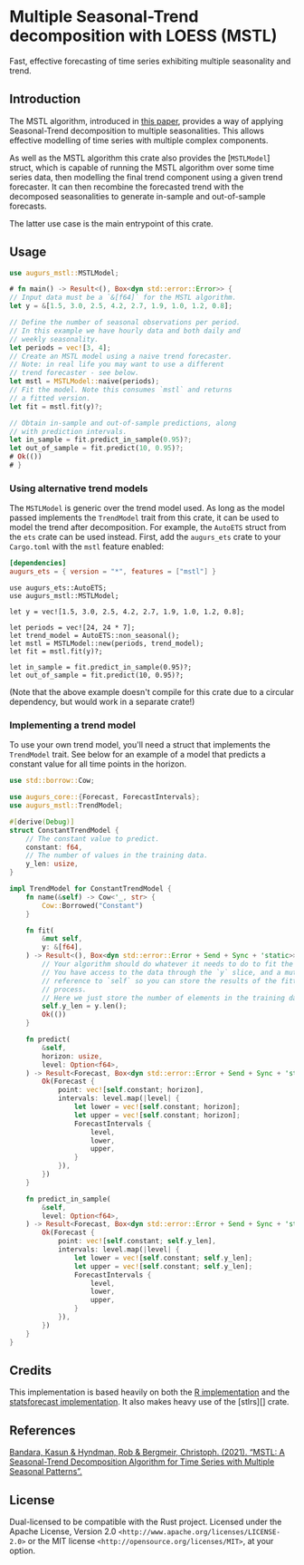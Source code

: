 # Multiple Seasonal-Trend decomposition with LOESS (MSTL)

Fast, effective forecasting of time series exhibiting multiple seasonality and trend.

## Introduction

The MSTL algorithm, introduced in [this paper][mstl-paper],
provides a way of applying Seasonal-Trend decomposition to
multiple seasonalities. This allows effective modelling of
time series with multiple complex components.

As well as the MSTL algorithm this crate also provides the
[`MSTLModel`] struct, which is capable of running the MSTL
algorithm over some time series data, then modelling the
final trend component using a given trend forecaster.
It can then recombine the forecasted trend with the
decomposed seasonalities to generate in-sample and
out-of-sample forecasts.

The latter use case is the main entrypoint of this crate.

## Usage

```rust
use augurs_mstl::MSTLModel;

# fn main() -> Result<(), Box<dyn std::error::Error>> {
// Input data must be a `&[f64]` for the MSTL algorithm.
let y = &[1.5, 3.0, 2.5, 4.2, 2.7, 1.9, 1.0, 1.2, 0.8];

// Define the number of seasonal observations per period.
// In this example we have hourly data and both daily and
// weekly seasonality.
let periods = vec![3, 4];
// Create an MSTL model using a naive trend forecaster.
// Note: in real life you may want to use a different
// trend forecaster - see below.
let mstl = MSTLModel::naive(periods);
// Fit the model. Note this consumes `mstl` and returns
// a fitted version.
let fit = mstl.fit(y)?;

// Obtain in-sample and out-of-sample predictions, along
// with prediction intervals.
let in_sample = fit.predict_in_sample(0.95)?;
let out_of_sample = fit.predict(10, 0.95)?;
# Ok(())
# }
```

### Using alternative trend models

The `MSTLModel` is generic over the trend model used. As long
as the model passed implements the `TrendModel` trait from this
crate, it can be used to model the trend after decomposition.
For example, the `AutoETS` struct from the `ets` crate can be
used instead. First, add the `augurs_ets` crate to your `Cargo.toml`
with the `mstl` feature enabled:

```toml
[dependencies]
augurs_ets = { version = "*", features = ["mstl"] }
```

```rust,compile_fail
use augurs_ets::AutoETS;
use augurs_mstl::MSTLModel;

let y = vec![1.5, 3.0, 2.5, 4.2, 2.7, 1.9, 1.0, 1.2, 0.8];

let periods = vec![24, 24 * 7];
let trend_model = AutoETS::non_seasonal();
let mstl = MSTLModel::new(periods, trend_model);
let fit = mstl.fit(y)?;

let in_sample = fit.predict_in_sample(0.95)?;
let out_of_sample = fit.predict(10, 0.95)?;
```

(Note that the above example doesn't compile for this crate due to a circular
dependency, but would work in a separate crate!)

### Implementing a trend model

To use your own trend model, you'll need a struct that implements
the `TrendModel` trait. See below for an example of a model
that predicts a constant value for all time points in the horizon.

```rust
use std::borrow::Cow;

use augurs_core::{Forecast, ForecastIntervals};
use augurs_mstl::TrendModel;

#[derive(Debug)]
struct ConstantTrendModel {
    // The constant value to predict.
    constant: f64,
    // The number of values in the training data.
    y_len: usize,
}

impl TrendModel for ConstantTrendModel {
    fn name(&self) -> Cow<'_, str> {
        Cow::Borrowed("Constant")
    }

    fn fit(
        &mut self,
        y: &[f64],
    ) -> Result<(), Box<dyn std::error::Error + Send + Sync + 'static>> {
        // Your algorithm should do whatever it needs to do to fit the model.
        // You have access to the data through the `y` slice, and a mutable
        // reference to `self` so you can store the results of the fitting
        // process.
        // Here we just store the number of elements in the training data.
        self.y_len = y.len();
        Ok(())
    }

    fn predict(
        &self,
        horizon: usize,
        level: Option<f64>,
    ) -> Result<Forecast, Box<dyn std::error::Error + Send + Sync + 'static>> {
        Ok(Forecast {
            point: vec![self.constant; horizon],
            intervals: level.map(|level| {
                let lower = vec![self.constant; horizon];
                let upper = vec![self.constant; horizon];
                ForecastIntervals {
                    level,
                    lower,
                    upper,
                }
            }),
        })
    }

    fn predict_in_sample(
        &self,
        level: Option<f64>,
    ) -> Result<Forecast, Box<dyn std::error::Error + Send + Sync + 'static>> {
        Ok(Forecast {
            point: vec![self.constant; self.y_len],
            intervals: level.map(|level| {
                let lower = vec![self.constant; self.y_len];
                let upper = vec![self.constant; self.y_len];
                ForecastIntervals {
                    level,
                    lower,
                    upper,
                }
            }),
        })
    }
}
```

## Credits

This implementation is based heavily on both the [R implementation][r-impl] and the [statsforecast implementation][statsforecast-impl].
It also makes heavy use of the [stlrs][] crate.

[r-impl]: https://pkg.robjhyndman.com/forecast/reference/mstl.html
[statsforecast-impl]: https://nixtla.github.io/statsforecast/models.html#mstl

## References

[Bandara, Kasun & Hyndman, Rob & Bergmeir, Christoph. (2021). “MSTL: A Seasonal-Trend Decomposition Algorithm for Time Series with Multiple Seasonal Patterns”.][mstl-paper]

[mstl-paper]: https://arxiv.org/abs/2107.13462

## License

Dual-licensed to be compatible with the Rust project.
Licensed under the Apache License, Version 2.0 `<http://www.apache.org/licenses/LICENSE-2.0>` or the MIT license `<http://opensource.org/licenses/MIT>`, at your option.
